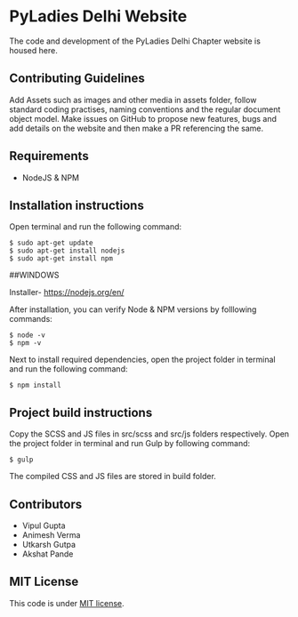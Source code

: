 # PyLadies Delhi Website
The code and development of the PyLadies Delhi Chapter website is housed here. 

## Contributing Guidelines 
Add Assets such as images and other media in assets folder, follow standard coding practises, naming conventions and the regular document object model. Make issues on GitHub to propose new features, bugs and add details on the website and then make a PR referencing the same. 

## Requirements
- NodeJS & NPM

## Installation instructions
Open terminal and run the following command:
```
$ sudo apt-get update
$ sudo apt-get install nodejs
$ sudo apt-get install npm
```

##WINDOWS

Installer- https://nodejs.org/en/

After installation, you can verify Node & NPM versions by folllowing commands:
```
$ node -v
$ npm -v
```
Next to install required dependencies, open the project folder in terminal and run the following command:
```
$ npm install
```

## Project build instructions
Copy the SCSS and JS files in src/scss and src/js folders respectively.
Open the project folder in terminal and run Gulp by following command:

```
$ gulp
```
The compiled CSS and JS files are stored in build folder.  

## Contributors
- Vipul Gupta
- Animesh Verma
- Utkarsh Gutpa 
- Akshat Pande

## MIT License 
This code is under [MIT license](https://github.com/vipulgupta2048/Pyladies-delhi-website/blob/master/LICENSE). 

